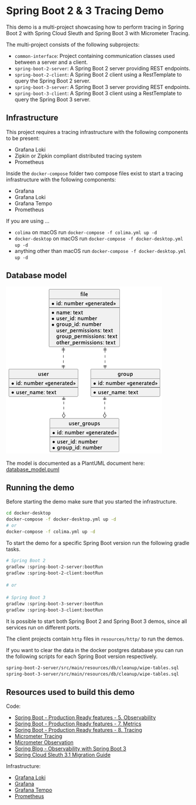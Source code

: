 # Spring Boot 2 & 3 Tracing Demo

This demo is a multi-project showcasing how to perform tracing in Spring Boot 2
with Spring Cloud Sleuth and Spring Boot 3 with Micrometer Tracing.

The multi-project consists of the following subprojects:

- `common-interface`: Project containing communication classes used between
  a server and a client.
- `spring-boot-2-server`: A Spring Boot 2 server providing REST endpoints.
- `spring-boot-2-client`: A Spring Boot 2 client using a RestTemplate to
  query the Spring Boot 2 server.
- `spring-boot-3-server`: A Spring Boot 3 server providing REST endpoints.
- `spring-boot-3-client`: A Spring Boot 3 client using a RestTemplate to
  query the Spring Boot 3 server.

## Infrastructure

This project requires a tracing infrastructure with the following components
to be present:

- Grafana Loki
- Zipkin or Zipkin compliant distributed tracing system
- Prometheus

Inside the `docker-compose` folder two compose files exist to start a
tracing infrastructure with the following components:

- Grafana
- Grafana Loki
- Grafana Tempo
- Prometheus

If you are using ...

- `colima` on macOS run `docker-compose -f colima.yml up -d`
- `docker-desktop` on macOS run `docker-compose -f docker-desktop.yml up -d`
- anything other than macOS run `docker-compose -f docker-desktop.yml up -d`

## Database model

![Database model](database_model.png)

The model is documented as a PlantUML document here:
[database_model.puml](database_model.puml)

## Running the demo

Before starting the demo make sure that you started the infrastructure.

```sh
cd docker-desktop
docker-compose -f docker-desktop.yml up -d
# or
docker-compose -f colima.yml up -d
```

To start the demo for a specific Spring Boot version run the following
gradle tasks.

```sh
# Spring Boot 2
gradlew :spring-boot-2-server:bootRun
gradlew :spring-boot-2-client:bootRun

# or

# Spring Boot 3
gradlew :spring-boot-3-server:bootRun
gradlew :spring-boot-3-client:bootRun
```

It is possible to start both Spring Boot 2 and Spring Boot 3 demos, since
all services run on different ports.

The client projects contain `http` files in `resources/http/` to run the demos.

If you want to clear the data in the docker postgres database you can run
the following scripts for each Spring Boot version respectively.

```sh
spring-boot-2-server/src/main/resources/db/cleanup/wipe-tables.sql
spring-boot-3-server/src/main/resources/db/cleanup/wipe-tables.sql
```

## Resources used to build this demo

Code:

* [Spring Boot - Production Ready features - 5. Observability](https://docs.spring.io/spring-boot/docs/3.0.0/reference/html/actuator.html#actuator.observability)
* [Spring Boot - Production Ready features - 7. Metrics](https://docs.spring.io/spring-boot/docs/current/reference/html/actuator.html#actuator.metrics.micrometer-observation)
* [Spring Boot - Production Ready features - 8. Tracing](https://docs.spring.io/spring-boot/docs/current/reference/html/actuator.html#actuator.micrometer-tracing)
* [Micrometer Tracing](https://micrometer.io/docs/tracing)
* [Micrometer Observation](https://micrometer.io/docs/observation)
* [Spring Blog - Observability with Spring Boot 3](https://spring.io/blog/2022/10/12/observability-with-spring-boot-3)
* [Spring Cloud Sleuth 3.1 Migration Guide](https://github.com/micrometer-metrics/tracing/wiki/Spring-Cloud-Sleuth-3.1-Migration-Guide)

Infrastructure:

* [Grafana Loki](https://grafana.com/docs/loki/latest/?pg=oss-loki&plcmt=quick-links)
* [Grafana](https://grafana.com/docs/grafana/latest/?pg=oss-graf&plcmt=quick-links)
* [Grafana Tempo](https://grafana.com/docs/tempo/latest/?pg=oss-tempo&plcmt=quick-links)
* [Prometheus](https://prometheus.io/docs/introduction/overview/)